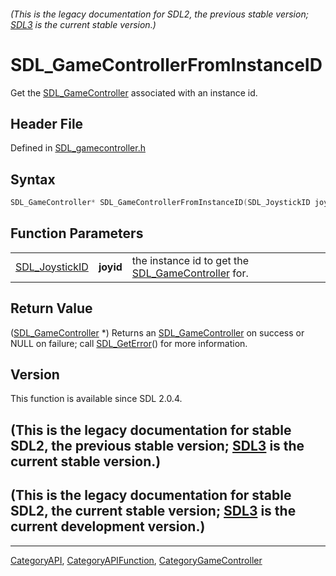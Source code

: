 ###### (This is the legacy documentation for SDL2, the previous stable version; [SDL3](https://wiki.libsdl.org/SDL3/) is the current stable version.)
# SDL_GameControllerFromInstanceID

Get the [SDL_GameController](SDL_GameController) associated with an instance id.

## Header File

Defined in [SDL_gamecontroller.h](https://github.com/libsdl-org/SDL/blob/SDL2/include/SDL_gamecontroller.h)

## Syntax

```c
SDL_GameController* SDL_GameControllerFromInstanceID(SDL_JoystickID joyid);
```

## Function Parameters

|                                  |           |                                                                          |
| -------------------------------- | --------- | ------------------------------------------------------------------------ |
| [SDL_JoystickID](SDL_JoystickID) | **joyid** | the instance id to get the [SDL_GameController](SDL_GameController) for. |

## Return Value

([SDL_GameController](SDL_GameController) *) Returns an
[SDL_GameController](SDL_GameController) on success or NULL on failure;
call [SDL_GetError](SDL_GetError)() for more information.

## Version

This function is available since SDL 2.0.4.

## (This is the legacy documentation for stable SDL2, the previous stable version; [SDL3](https://wiki.libsdl.org/SDL3/) is the current stable version.)



## (This is the legacy documentation for stable SDL2, the current stable version; [SDL3](https://wiki.libsdl.org/SDL3/) is the current development version.)



----
[CategoryAPI](CategoryAPI), [CategoryAPIFunction](CategoryAPIFunction), [CategoryGameController](CategoryGameController)

